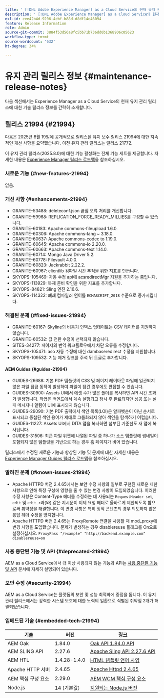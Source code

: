 ```yaml
---
title: ' [!DNL Adobe Experience Manager] as a Cloud Service의 현재 유지 관리 릴리스 정보입니다.'
description: ' [!DNL Adobe Experience Manager] as a Cloud Service의 현재 유지 관리 릴리스 정보입니다.'
exl-id: eee42b4d-9206-4ebf-b88d-d8df14c46094
feature: Release Information
role: Admin
source-git-commit: 3884f53d56a8fc5bb71b736dd0b1368906c05623
workflow-type: tm+mt
source-wordcount: '632'
ht-degree: 34%

---
```



# 유지 관리 릴리스 정보 {#maintenance-release-notes}

다음 섹션에서는 Experience Manager as a Cloud Service의 현재 유지 관리 릴리스에 대한 기술 릴리스 정보를 간략히 소개합니다.

## 릴리스 21994 {#21994}

다음은 2025년 8월 19일에 공개적으로 릴리스된 유지 보수 릴리스 21994에 대한 지속적인 개선 사항을 요약했습니다. 이전 유지 관리 릴리스는 릴리스 21772.

이 유지 관리 릴리스(2025.8.0)에 대한 기능 활성화는 전체 기능 세트를 제공합니다. 자세한 내용은 [Experience Manager 릴리스 로드맵](https://experienceleague.adobe.com/ko/docs/experience-manager-release-information/aem-release-updates/update-releases-roadmap)을 참조하십시오.

### 새로운 기능  {#new-features-21994}

없음.

### 개선 사항 {#enhancements-21994}

* GRANITE-53488: deleteconf.json 끝점 오류 처리를 개선합니다.
* GRANITE-59968: REPLICATION_FORCE_READY_MILLIES를 구성할 수 있습니다.
* GRANITE-60183: Apache commons-fileupload 1.6.0.
* GRANITE-60306: Apache commons-lang ~ 3.18.0.
* GRANITE-60637: Apache commons-codec to 1.19.0.
* GRANITE-60645: Apache commons-io 2.20.0.
* GRANITE-60663: Apache commons-text 1.14.0.
* GRANITE-60714: Mongo Java Driver 5.2.
* GRANITE-60778: Filevault 4.0.0.
* GRANITE-60823: Jackrabbit 2.22.2.
* GRANITE-60967: clientlib 컴파일 시간 추적을 위한 지표를 만듭니다.
* SKYOPS-105469: 자동 수정 api에 acsredirectMgr 지원을 추가하는 중입니다.
* SKYOPS-113929: 복제 준비 확인을 위한 지표를 추가합니다.
* SKYOPS-84821: Sling 엔진 2.16.6.
* SKYOPS-114322: 폐쇄 컴파일러 언어를 `ECMASCRIPT_2018` 수준으로 증가시킵니다.

### 해결된 문제 {#fixed-issues-21994}

* GRANITE-60167: Skyline의 비동기 인덱스 업데이트는 CSV 데이터를 지원하지 않습니다.
* GRANITE-60532: 값 전환 수정이 선택되지 않습니다.
* SITES-34277: 페이지의 번역 워크플로우에서 차단 오류를 수정합니다.
* SKYOPS-105471: aso 자동 수정에 대한 dambaseredirect 수정을 지원합니다.
* SKYOPS-109532: 기능 제거 링크를 주석 뒤 토글로 추가합니다.

#### AEM Guides {#guides-21994}

* GUIDES-26688: 기본 PDF 템플릿의 CSS 및 페이지 레이아웃 파일에 일관되지 않은 파일 잠금 동작이 발생하여 파일이 잠긴 경우에도 편집할 수 있습니다.
* GUIDES-30900: Assets UI에서 에셋 수가 많은 폴더를 복사하면 API 시간 초과가 발생합니다. 작업은 백엔드에서 계속 실행되고 잠시 후 완료되지만 성공 또는 실패 메시지나 알림이 UI에 표시되지 않습니다.
* GUIDES-29090: 기본 PDF 출력에서 색인 목록(LOI)은 알파벳순이 아닌 순서로 표시되고 중첩된 색인 용어가 제대로 그룹화되지 않아 색인을 탐색하기 어렵습니다.
* GUIDES-11227: Assets UI에서 DITA 맵을 복사하면 첨부된 기준선도 새 맵에 복사됩니다.
* GUIDES-31506: 최근 파일 위젯에 나열된 파일 중 하나가 소스 템플릿에 썸네일이 포함되지 않은 템플릿을 기반으로 하는 경우 홈 페이지가 비어 있습니다.

릴리스에서 수정된 새로운 기능과 향상된 기능 및 문제에 대한 자세한 내용은 [Experience Manager Guides 릴리스 로드맵](https://experienceleague.adobe.com/ko/docs/experience-manager-guides/using/release-info/aem-guides-releases-roadmap)을 참조하십시오.

### 알려진 문제 {#known-issues-21994}

* Apache HTTPD 버전 2.4.65에서는 보안 수정 사항의 일부로 구현된 새로운 제한 사항으로 인해 특정 구성에 영향을 줄 수 있는 변경 사항이 도입되었습니다. 이러한 수정 사항은 Content-Type 헤더를 수정하는 데 사용되는 `RequestHeader set`, `edit` 및 `edit_r`과(와) 같은 지시문이 이제 요청 헤더로 올바르게 제한되도록 함으로써 취약성을 해결합니다. 이 변경 사항은 특히 정적 콘텐츠의 경우 의도하지 않은 응답 헤더 수정을 방지합니다.
* Apache HTTPD 버전 2.4.65는 ProxyRemote 연결을 사용할 때 mod_proxy에 변경 사항을 도입했습니다. 문제가 발생하는 경우 disablereuse 플래그를 On으로 설정하십시오.
  ```ProxyPass "/example" "http://backend.example.com" disablereuse=on```

### 사용 중단된 기능 및 API {#deprecated-21994}

AEM as a Cloud Service에서 더 이상 사용되지 않는 기능과 API는 [사용 중단된 기능 및 API](/help/release-notes/deprecated-removed-features.md) 문서에 자세히 설명되어 있습니다.

### 보안 수정 {#security-21994}

AEM as a Cloud Service는 플랫폼의 보안 및 성능 최적화에 중점을 둡니다. 이 유지 관리 릴리스에서는 강력한 시스템 보호에 대한 노력의 일환으로 식별된 취약점 2개가 해결되었습니다.

### 임베드된 기술 {#embedded-tech-21994}

| 기술 | 버전 | 링크 |
|---|---|---|
| AEM Oak | 1.84.0 | [Oak API 1.84.0 API](https://www.javadoc.io/doc/org.apache.jackrabbit/oak-api/1.84/index.html) |
| AEM SLING API | 2.27.6 | [Apache Sling API 2.27.6 API](https://www.javadoc.io/doc/org.apache.sling/org.apache.sling.api/latest/index.html) |
| AEM HTL | 1.4.28-1.4.0 | [HTML 템플릿 언어 사양](https://github.com/adobe/htl-spec) |
| Apache HTTP 서버 | 2.4.65 | [Apache Httpd 2.4.65](https://apache.googlesource.com/httpd/+/refs/tags/2.4.65/CHANGES) |
| AEM 핵심 구성 요소 | 2.29.0 | [AEM WCM 핵심 구성 요소](https://github.com/adobe/aem-core-wcm-components) |
| Node.js | 14 (기본값) | [지원되는 Node.js 버전](https://experienceleague.adobe.com/ko/docs/experience-manager-cloud-service/content/implementing/developing/developing-with-front-end-pipelines#node-versions) |
